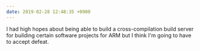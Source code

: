 ```yaml
---
date: 2019-02-28 12:48:35 +0900
---
```

I had high hopes about being able to build a cross-compilation build server for building certain software projects for ARM but I think I'm going to have to accept defeat.
